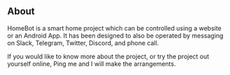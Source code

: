 

## About
HomeBot is a smart home project which can be controlled using a website or an Android App. It has been designed to also be operated by messaging on Slack, Telegram, Twitter, Discord, and phone call.

If you would like to know more about the project, or try the project out yourself online, Ping me and I will make the arrangements.
